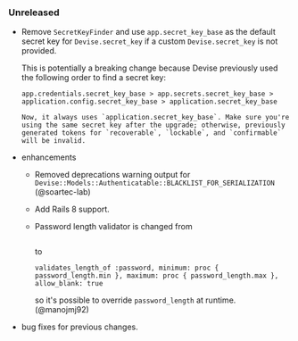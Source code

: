 ### Unreleased

  * Remove `SecretKeyFinder` and use `app.secret_key_base` as the default secret key for `Devise.secret_key` if a custom `Devise.secret_key` is not provided.

    This is potentially a breaking change because Devise previously used the following order to find a secret key:

    ```
    app.credentials.secret_key_base > app.secrets.secret_key_base > application.config.secret_key_base > application.secret_key_base

    Now, it always uses `application.secret_key_base`. Make sure you're using the same secret key after the upgrade; otherwise, previously generated tokens for `recoverable`, `lockable`, and `confirmable` will be invalid.
* enhancements
  * Removed deprecations warning output for `Devise::Models::Authenticatable::BLACKLIST_FOR_SERIALIZATION` (@soartec-lab)
  * Add Rails 8 support.
  * Password length validator is changed from

    ```
    ```

    to

    ```
    validates_length_of :password, minimum: proc { password_length.min }, maximum: proc { password_length.max }, allow_blank: true
    ```
    so it's possible to override `password_length` at runtime. (@manojmj92)
* bug fixes
for previous changes.